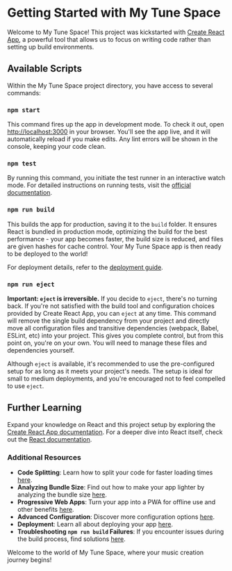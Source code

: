 # Getting Started with My Tune Space

Welcome to My Tune Space! This project was kickstarted with [Create React App](https://github.com/facebook/create-react-app), a powerful tool that allows us to focus on writing code rather than setting up build environments.

## Available Scripts

Within the My Tune Space project directory, you have access to several commands:

### `npm start`

This command fires up the app in development mode. To check it out, open [http://localhost:3000](http://localhost:3000) in your browser. You'll see the app live, and it will automatically reload if you make edits. Any lint errors will be shown in the console, keeping your code clean.

### `npm test`

By running this command, you initiate the test runner in an interactive watch mode. For detailed instructions on running tests, visit the [official documentation](https://facebook.github.io/create-react-app/docs/running-tests).

### `npm run build`

This builds the app for production, saving it to the `build` folder. It ensures React is bundled in production mode, optimizing the build for the best performance - your app becomes faster, the build size is reduced, and files are given hashes for cache control. Your My Tune Space app is then ready to be deployed to the world!

For deployment details, refer to the [deployment guide](https://facebook.github.io/create-react-app/docs/deployment).

### `npm run eject`

**Important: `eject` is irreversible.** If you decide to `eject`, there's no turning back. If you're not satisfied with the build tool and configuration choices provided by Create React App, you can `eject` at any time. This command will remove the single build dependency from your project and directly move all configuration files and transitive dependencies (webpack, Babel, ESLint, etc) into your project. This gives you complete control, but from this point on, you're on your own. You will need to manage these files and dependencies yourself.

Although `eject` is available, it's recommended to use the pre-configured setup for as long as it meets your project's needs. The setup is ideal for small to medium deployments, and you're encouraged not to feel compelled to use `eject`.

## Further Learning

Expand your knowledge on React and this project setup by exploring the [Create React App documentation](https://facebook.github.io/create-react-app/docs/getting-started). For a deeper dive into React itself, check out the [React documentation](https://reactjs.org/).

### Additional Resources

- **Code Splitting**: Learn how to split your code for faster loading times [here](https://facebook.github.io/create-react-app/docs/code-splitting).
- **Analyzing Bundle Size**: Find out how to make your app lighter by analyzing the bundle size [here](https://facebook.github.io/create-react-app/docs/analyzing-the-bundle-size).
- **Progressive Web Apps**: Turn your app into a PWA for offline use and other benefits [here](https://facebook.github.io/create-react-app/docs/making-a-progressive-web-app).
- **Advanced Configuration**: Discover more configuration options [here](https://facebook.github.io/create-react-app/docs/advanced-configuration).
- **Deployment**: Learn all about deploying your app [here](https://facebook.github.io/create-react-app/docs/deployment).
- **Troubleshooting `npm run build` Failures**: If you encounter issues during the build process, find solutions [here](https://facebook.github.io/create-react-app/docs/troubleshooting#npm-run-build-fails-to-minify).

Welcome to the world of My Tune Space, where your music creation journey begins!
